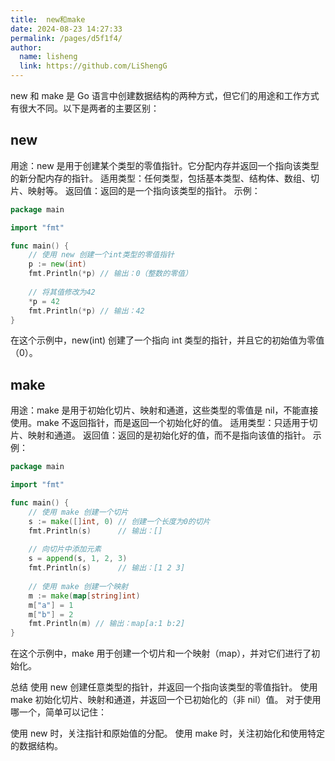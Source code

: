 ```yaml
---
title:  new和make
date: 2024-08-23 14:27:33
permalink: /pages/d5f1f4/
author: 
  name: lisheng
  link: https://github.com/LiShengG
---
```


new 和 make 是 Go 语言中创建数据结构的两种方式，但它们的用途和工作方式有很大不同。以下是两者的主要区别：

## new
用途：new 是用于创建某个类型的零值指针。它分配内存并返回一个指向该类型的新分配内存的指针。
适用类型：任何类型，包括基本类型、结构体、数组、切片、映射等。
返回值：返回的是一个指向该类型的指针。
示例：
```go
package main  

import "fmt"  

func main() {  
    // 使用 new 创建一个int类型的零值指针  
    p := new(int)  
    fmt.Println(*p) // 输出：0（整数的零值）  
    
    // 将其值修改为42  
    *p = 42  
    fmt.Println(*p) // 输出：42  
}  
```

在这个示例中，new(int) 创建了一个指向 int 类型的指针，并且它的初始值为零值（0）。

## make
用途：make 是用于初始化切片、映射和通道，这些类型的零值是 nil，不能直接使用。make 不返回指针，而是返回一个初始化好的值。
适用类型：只适用于切片、映射和通道。
返回值：返回的是初始化好的值，而不是指向该值的指针。
示例：
```go
package main  

import "fmt"  

func main() {  
    // 使用 make 创建一个切片  
    s := make([]int, 0) // 创建一个长度为0的切片  
    fmt.Println(s)      // 输出：[]  
    
    // 向切片中添加元素  
    s = append(s, 1, 2, 3)  
    fmt.Println(s)      // 输出：[1 2 3]  
    
    // 使用 make 创建一个映射  
    m := make(map[string]int)  
    m["a"] = 1  
    m["b"] = 2  
    fmt.Println(m) // 输出：map[a:1 b:2]  
}  
```
在这个示例中，make 用于创建一个切片和一个映射（map），并对它们进行了初始化。

总结
使用 new 创建任意类型的指针，并返回一个指向该类型的零值指针。
使用 make 初始化切片、映射和通道，并返回一个已初始化的（非 nil）值。
对于使用哪一个，简单可以记住：

使用 new 时，关注指针和原始值的分配。
使用 make 时，关注初始化和使用特定的数据结构。